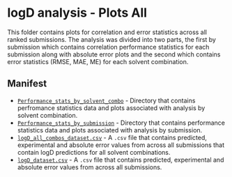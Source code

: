 # logD analysis - Plots All
This folder contains plots for correlation and error statistics across all ranked submissions. The analysis was divided into two parts, the first by submission which contains correlation performance statistics for each submission along with absolute error plots  and the second which contains error statistics (RMSE, MAE, ME) for each solvent combination.

## Manifest

- [`Performance_stats_by_solvent_combo`](Performance_stats_by_solvent_combo/) - Directory that contains perfromance statistics data and plots associated with analysis by solvent combination.
- [`Performance_stats_by_submission`](Performance_stats_by_submission/) - Directory that contains performance statistics data and plots associated with analysis by submission.
- [`logD_all_combos_dataset.csv`](logD_all_combos_dataset.csv) - A `.csv` file that contains predicted, experimental and absolute error values from across all submissions that contain logD predictions for all solvent combinations.
- [`logD_dataset.csv`](logD_dataset.csv) - A `.csv` file that contains predicted, experimental and absolute error values from across all submissions.
